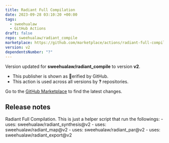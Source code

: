 ```yaml
---
title: Radiant Full Compilation
date: 2023-09-28 03:10:20 +00:00
tags:
  - sweehualaw
  - GitHub Actions
draft: false
repo: sweehualaw/radiant_compile
marketplace: https://github.com/marketplace/actions/radiant-full-compilation
version: v2
dependentsNumber: "?"
---
```



Version updated for **sweehualaw/radiant_compile** to version **v2**.
- This publisher is shown as erified by GitHub.
- This action is used across all versions by **?** repositories.

Go to the [GitHub Marketplace](https://github.com/marketplace/actions/radiant-full-compilation) to find the latest changes.

## Release notes

Radiant Full Compilation. 
This is just a helper script that run the followings:
    - uses: sweehualaw/radiant_synthesis@v2
    - uses: sweehualaw/radiant_map@v2
    - uses: sweehualaw/radiant_par@v2
    - uses: sweehualaw/radiant_export@v2
